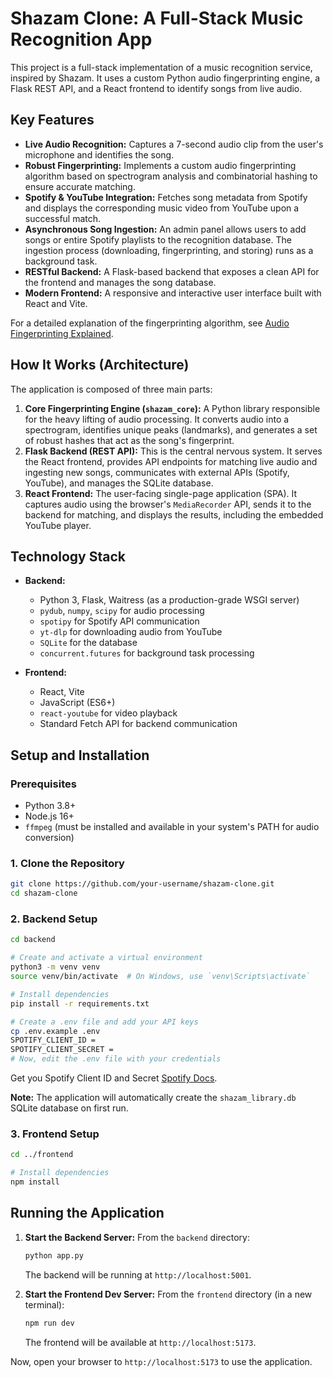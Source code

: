 # Shazam Clone: A Full-Stack Music Recognition App

This project is a full-stack implementation of a music recognition service, inspired by Shazam. It uses a custom Python audio fingerprinting engine, a Flask REST API, and a React frontend to identify songs from live audio.

## Key Features

- **Live Audio Recognition:** Captures a 7-second audio clip from the user's microphone and identifies the song.
- **Robust Fingerprinting:** Implements a custom audio fingerprinting algorithm based on spectrogram analysis and combinatorial hashing to ensure accurate matching.
- **Spotify & YouTube Integration:** Fetches song metadata from Spotify and displays the corresponding music video from YouTube upon a successful match.
- **Asynchronous Song Ingestion:** An admin panel allows users to add songs or entire Spotify playlists to the recognition database. The ingestion process (downloading, fingerprinting, and storing) runs as a background task.
- **RESTful Backend:** A Flask-based backend that exposes a clean API for the frontend and manages the song database.
- **Modern Frontend:** A responsive and interactive user interface built with React and Vite.

For a detailed explanation of the fingerprinting algorithm, see [Audio Fingerprinting Explained](./audio_fingerprinting_explanation.md).

## How It Works (Architecture)

The application is composed of three main parts:

1.  **Core Fingerprinting Engine (`shazam_core`):** A Python library responsible for the heavy lifting of audio processing. It converts audio into a spectrogram, identifies unique peaks (landmarks), and generates a set of robust hashes that act as the song's fingerprint.
2.  **Flask Backend (REST API):** This is the central nervous system. It serves the React frontend, provides API endpoints for matching live audio and ingesting new songs, communicates with external APIs (Spotify, YouTube), and manages the SQLite database.
3.  **React Frontend:** The user-facing single-page application (SPA). It captures audio using the browser's `MediaRecorder` API, sends it to the backend for matching, and displays the results, including the embedded YouTube player.

## Technology Stack

-   **Backend:**
    -   Python 3, Flask, Waitress (as a production-grade WSGI server)
    -   `pydub`, `numpy`, `scipy` for audio processing
    -   `spotipy` for Spotify API communication
    -   `yt-dlp` for downloading audio from YouTube
    -   `SQLite` for the database
    -   `concurrent.futures` for background task processing

-   **Frontend:**
    -   React, Vite
    -   JavaScript (ES6+)
    -   `react-youtube` for video playback
    -   Standard Fetch API for backend communication

## Setup and Installation

### Prerequisites

-   Python 3.8+
-   Node.js 16+
-   `ffmpeg` (must be installed and available in your system's PATH for audio conversion)

### 1. Clone the Repository

```bash
git clone https://github.com/your-username/shazam-clone.git
cd shazam-clone
```

### 2. Backend Setup

```bash
cd backend

# Create and activate a virtual environment
python3 -m venv venv
source venv/bin/activate  # On Windows, use `venv\Scripts\activate`

# Install dependencies
pip install -r requirements.txt

# Create a .env file and add your API keys
cp .env.example .env
SPOTIFY_CLIENT_ID =
SPOTIFY_CLIENT_SECRET = 
# Now, edit the .env file with your credentials
```
Get you Spotify Client ID and Secret [Spotify Docs](https://developer.spotify.com/documentation/web-api/tutorials/getting-started).

**Note:** The application will automatically create the `shazam_library.db` SQLite database on first run.

### 3. Frontend Setup

```bash
cd ../frontend

# Install dependencies
npm install
```

## Running the Application

1.  **Start the Backend Server:**
    From the `backend` directory:
    ```bash
    python app.py
    ```
    The backend will be running at `http://localhost:5001`.

2.  **Start the Frontend Dev Server:**
    From the `frontend` directory (in a new terminal):
    ```bash
    npm run dev
    ```
    The frontend will be available at `http://localhost:5173`.

Now, open your browser to `http://localhost:5173` to use the application.
